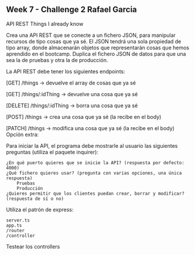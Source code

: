 ## Week 7 - Challenge 2 Rafael Garcia

API REST Things I already know

Crea una API REST que se conecte a un fichero JSON, para manipular recursos de tipo cosas que ya sé. El JSON tendrá una sola propiedad de tipo array, donde almacenarán objetos que representarán cosas que hemos aprendido en el bootcamp. Duplica el fichero JSON de datos para que una sea la de pruebas y otra la de producción.

La API REST debe tener los siguientes endpoints:

[GET] /things -> devuelve el array de cosas que ya sé

[GET] /things/:idThing -> devuelve una cosa que ya sé

[DELETE] /things/:idThing -> borra una cosa que ya sé

[POST] /things -> crea una cosa que ya sé (la recibe en el body)

[PATCH] /things -> modifica una cosa que ya sé (la recibe en el body)
Opción extra:

Para iniciar la API, el programa debe mostrarle al usuario las siguientes preguntas (utiliza el paquete inquirer):

    ¿En qué puerto quieres que se inicie la API? (respuesta por defecto: 4000)
    ¿Qué fichero quieres usar? (pregunta con varias opciones, una única respuesta)
        Pruebas
        Producción
    ¿Quieres permitir que los clientes puedan crear, borrar y modificar? (respuesta de sí o no)

Utiliza el patrón de express:

    server.ts
    app.ts
    /router
    /controller

Testear los controllers
